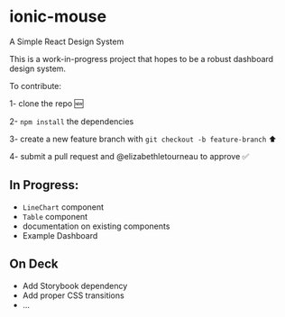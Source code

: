 # ionic-mouse
A Simple React Design System

This is a work-in-progress project that hopes to be a robust dashboard design system.

To contribute:

1- clone the repo 🆕

2- `npm install` the dependencies

3- create a new feature branch with `git checkout -b feature-branch` ⬆️

4- submit a pull request and @elizabethletourneau to approve ✅


## In Progress:
- `LineChart` component
- `Table` component
- documentation on existing components
- Example Dashboard


## On Deck
- Add Storybook dependency
- Add proper CSS transitions
- ...

